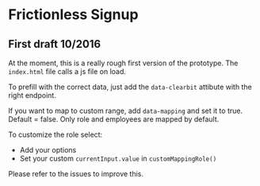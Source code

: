 # Frictionless Signup

## First draft 10/2016

At the moment, this is a really rough first version of the prototype. The `index.html` file calls a js file on load.

To prefill with the correct data, just add the `data-clearbit` attibute with the right endpoint.

If you want to map to custom range, add `data-mapping` and set it to true. Default = false. Only role and employees are mapped by default.

To customize the role select:
- Add your options
- Set your custom `currentInput.value` in `customMappingRole()`

Please refer to the issues to improve this.
